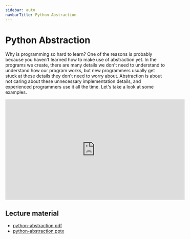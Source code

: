 ```yaml
---
sidebar: auto
navbarTitle: Python Abstraction
---
```


# Python Abstraction
Why is programming so hard to learn? One of the reasons is probably because you haven't learned how to make use of abstraction yet. In the programs we create, there are many details we don't need to understand to understand how our program works, but new programmers usually get stuck at these details they don't need to worry about. Abstraction is about not caring about these unnecessary implementation details, and experienced programmers use it all the time. Let's take a look at some examples.

<iframe width="560" height="314" src="https://www.youtube.com/embed/_wSJbP6f2W4" frameborder="0" allow="accelerometer; autoplay; encrypted-media; gyroscope; picture-in-picture" allowfullscreen></iframe>

## Lecture material
* [python-abstraction.pdf](python-abstraction.pdf)
* [python-abstraction.pptx](python-abstraction.pptx)